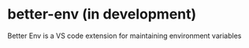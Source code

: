 # better-env (in development)
Better Env is a VS code extension for maintaining environment variables
